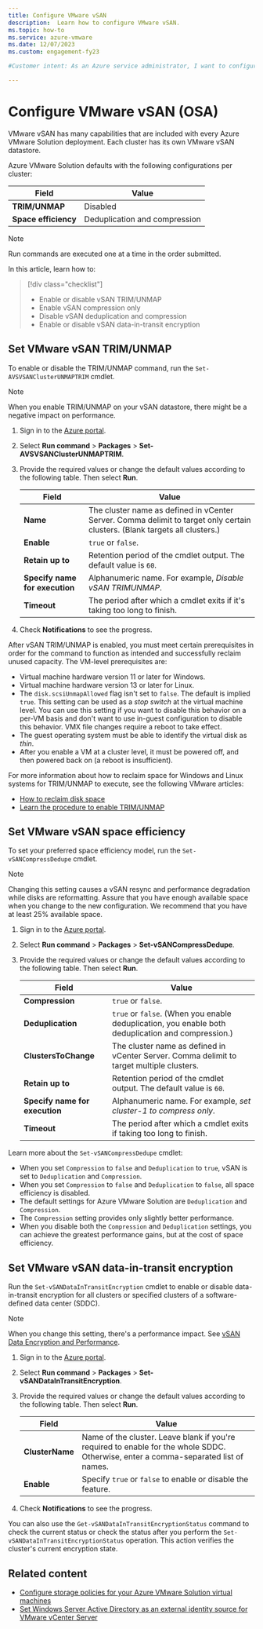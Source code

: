 ```yaml
---
title: Configure VMware vSAN
description:  Learn how to configure VMware vSAN.
ms.topic: how-to
ms.service: azure-vmware
ms.date: 12/07/2023
ms.custom: engagement-fy23

#Customer intent: As an Azure service administrator, I want to configure VMware vSAN.

---
```


# Configure VMware vSAN (OSA)

VMware vSAN has many capabilities that are included with every Azure VMware Solution deployment. Each cluster has its own VMware vSAN datastore.

Azure VMware Solution defaults with the following configurations per cluster:

   | **Field** | **Value** |
   | --- | --- |
   | **TRIM/UNMAP** | Disabled |
   | **Space efficiency** | Deduplication and compression |

> [!NOTE]
> Run commands are executed one at a time in the order submitted.

In this article, learn how to:

> [!div class="checklist"]
> * Enable or disable vSAN TRIM/UNMAP
> * Enable vSAN compression only
> * Disable vSAN deduplication and compression
> * Enable or disable vSAN data-in-transit encryption

## Set VMware vSAN TRIM/UNMAP

To enable or disable the TRIM/UNMAP command, run the `Set-AVSVSANClusterUNMAPTRIM` cmdlet.

> [!NOTE]
> When you enable TRIM/UNMAP on your vSAN datastore, there might be a negative impact on performance.

1. Sign in to the [Azure portal](https://portal.azure.com).

1. Select **Run command** > **Packages** > **Set-AVSVSANClusterUNMAPTRIM**.

1. Provide the required values or change the default values according to the following table. Then select **Run**.

   | **Field** | **Value** |
   | --- | --- |
   | **Name**  | The cluster name as defined in vCenter Server. Comma delimit to target only certain clusters. (Blank targets all clusters.) |
   | **Enable**  | `true` or `false`. |
   | **Retain up to**  | Retention period of the cmdlet output. The default value is `60`.  |
   | **Specify name for execution**  | Alphanumeric name. For example, *Disable vSAN TRIMUNMAP*.  |
   | **Timeout**  |  The period after which a cmdlet exits if it's taking too long to finish.  |

1. Check **Notifications** to see the progress.

After vSAN TRIM/UNMAP is enabled, you must meet certain prerequisites in order for the command to function as intended and successfully reclaim unused capacity. The VM-level prerequisites are:

- Virtual machine hardware version 11 or later for Windows.
- Virtual machine hardware version 13 or later for Linux.
- The `disk.scsiUnmapAllowed` flag isn't set to `false`. The default is implied `true`. This setting can be used as a *stop switch* at the virtual machine level. You can use this setting if you want to disable this behavior on a per-VM basis and don't want to use in-guest configuration to disable this behavior. VMX file changes require a reboot to take effect.
- The guest operating system must be able to identify the virtual disk as *thin*.
- After you enable a VM at a cluster level, it must be powered off, and then powered back on (a reboot is insufficient).

For more information about how to reclaim space for Windows and Linux systems for TRIM/UNMAP to execute, see the following VMware articles:
- [How to reclaim disk space](https://knowledge.broadcom.com/external/article/340005/reclaiming-disk-space-from-thin-provisio.html)
- [Learn the procedure to enable TRIM/UNMAP](https://knowledge.broadcom.com/external/article/326595/procedure-to-enable-trimunmap.html)

## Set VMware vSAN space efficiency

To set your preferred space efficiency model, run the `Set-vSANCompressDedupe` cmdlet.

> [!NOTE]
> Changing this setting causes a vSAN resync and performance degradation while disks are reformatting.
> Assure that you have enough available space when you change to the new configuration. We recommend that you have at least 25% available space.

1. Sign in to the [Azure portal](https://portal.azure.com).

1. Select **Run command** > **Packages** > **Set-vSANCompressDedupe**.

1. Provide the required values or change the default values according to the following table. Then select **Run**.

   | **Field** | **Value** |
   | --- | --- |
   | **Compression**  | `true` or `false`. |
   | **Deduplication**  | `true` or `false`. (When you enable deduplication, you enable both deduplication and compression.) |
   | **ClustersToChange**  | The cluster name as defined in vCenter Server. Comma delimit to target multiple clusters. |
   | **Retain up to**  | Retention period of the cmdlet output. The default value is `60`.  |
   | **Specify name for execution**  | Alphanumeric name. For example, *set cluster-1 to compress only*.  |
   | **Timeout**  |  The period after which a cmdlet exits if taking too long to finish.  |

Learn more about the `Set-vSANCompressDedupe` cmdlet:

- When you set `Compression` to `false` and `Deduplication` to `true`, vSAN is set to `Deduplication` and `Compression`.
- When you set `Compression` to `false` and `Deduplication` to `false`, all space efficiency is disabled.
- The default settings for Azure VMware Solution are `Deduplication` and `Compression`.
- The `Compression` setting provides only slightly better performance.
- When you disable both the `Compression` and `Deduplication` settings, you can achieve the greatest performance gains, but at the cost of space efficiency.

## Set VMware vSAN data-in-transit encryption


Run the `Set-vSANDataInTransitEncryption` cmdlet to enable or disable data-in-transit encryption for all clusters or specified clusters of a software-defined data center (SDDC).

   > [!NOTE]
   > When you change this setting, there's a performance impact. See [vSAN Data Encryption and Performance](https://blogs.vmware.com/virtualblocks/2021/08/12/storageminute-vsan-data-encryption-performance/).

1. Sign in to the [Azure portal](https://portal.azure.com).

1. Select **Run command** > **Packages** > **Set-vSANDataInTransitEncryption**.

1. Provide the required values or change the default values according to the following table. Then select **Run**.

   | **Field** | **Value** |
   | --- | --- |
   | **ClusterName**  | Name of the cluster. Leave blank if you're required to enable for the whole SDDC. Otherwise, enter a comma-separated list of names. |
   | **Enable**  |  Specify `true` or `false` to enable or disable the feature.

1. Check **Notifications** to see the progress.

You can also use the `Get-vSANDataInTransitEncryptionStatus` command to check the current status or check the status after you perform the `Set-vSANDataInTransitEncryptionStatus` operation. This action verifies the cluster's current encryption state.

## Related content

- [Configure storage policies for your Azure VMware Solution virtual machines](configure-storage-policy.md)
- [Set Windows Server Active Directory as an external identity source for VMware vCenter Server](configure-identity-source-vcenter.md)
